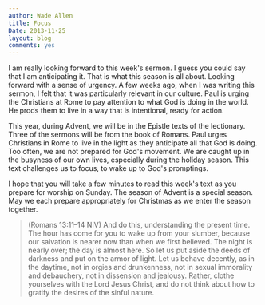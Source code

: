 ```yaml
---
author: Wade Allen
title: Focus
Date: 2013-11-25
layout: blog
comments: yes
---
```

 
I am really looking forward to this week's sermon. I guess you could say that I am anticipating it. That is what this season is all about. Looking forward with a sense of urgency. A few weeks ago, when I was writing this sermon, I felt that it was particularly relevant in our culture. Paul is urging the Christians at Rome to pay attention to what God is doing in the world. He prods them to live in a way that is intentional, ready for action. 

This year, during Advent, we will be in the Epistle texts of the lectionary. Three of the sermons will be from the book of Romans. Paul urges Christians in Rome to live in the light as they anticipate all that God is doing. Too often, we are not prepared for God's movement. We are caught up in the busyness of our own lives, especially during the holiday season. This text challenges us to focus, to wake up to God's promptings. 

I hope that you will take a few minutes to read this week's text as you prepare for worship on Sunday. The season of Advent is a special season. May we each prepare appropriately for Christmas as we enter the season together. 

>(Romans 13:11–14 NIV) And do this, understanding the present time. The hour has come for you to wake up from your slumber, because our salvation is nearer now than when we first believed. The night is nearly over; the day is almost here. So let us put aside the deeds of darkness and put on the armor of light. Let us behave decently, as in the daytime, not in orgies and drunkenness, not in sexual immorality and debauchery, not in dissension and jealousy. Rather, clothe yourselves with the Lord Jesus Christ, and do not think about how to gratify the desires of the sinful nature. 
